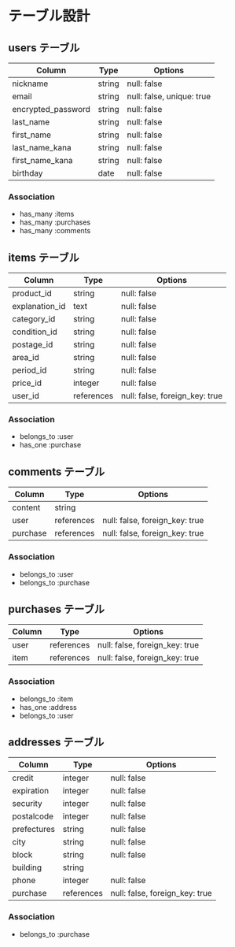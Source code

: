 # テーブル設計

## users テーブル

| Column             | Type   | Options                   |
| ------------------ | ------ | ------------------------- |
| nickname           | string | null: false               |
| email              | string | null: false, unique: true |
| encrypted_password | string | null: false               |
| last_name          | string | null: false               |
| first_name         | string | null: false               |
| last_name_kana     | string | null: false               |
| first_name_kana    | string | null: false               | 
| birthday           | date   | null: false               |

### Association

- has_many :items
- has_many :purchases
- has_many :comments


## items テーブル

| Column         | Type     | Options                       |
| -------------- | -------- | ----------------------------- |
| product_id     | string   | null: false                   |
| explanation_id | text     | null: false                   |
| category_id    | string   | null: false                   |
| condition_id   | string   | null: false                   |
| postage_id     | string   | null: false                   |
| area_id        | string   | null: false                   |
| period_id      | string   | null: false                   |
| price_id       | integer  | null: false                   |
| user_id        |references| null: false, foreign_key: true|

### Association

- belongs_to :user
- has_one :purchase


## comments テーブル

| Column  | Type       | Options                        |
| ------- | ---------- | ------------------------------ |
| content | string     |                                |
| user    | references | null: false, foreign_key: true |
| purchase| references | null: false, foreign_key: true |

### Association

- belongs_to :user
- belongs_to :purchase


## purchases テーブル

| Column  | Type       | Options                        |
| ------- | ---------- | ------------------------------ |
| user    | references | null: false, foreign_key: true |
| item    | references | null: false, foreign_key: true |

### Association

- belongs_to :item
- has_one :address
- belongs_to :user


## addresses テーブル

| Column      | Type       | Options                        |
| ----------- | ---------- | ------------------------------ |
| credit      | integer    | null: false                    |
| expiration  | integer    | null: false                    |
| security    | integer    | null: false                    |
| postalcode  | integer    | null: false                    |
| prefectures | string     | null: false                    |
| city        | string     | null: false                    |
| block       | string     | null: false                    |
| building    | string     |                                |
| phone       | integer    | null: false                    |
| purchase    | references | null: false, foreign_key: true |

### Association

- belongs_to :purchase


